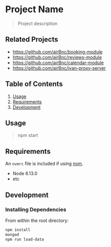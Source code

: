 # Project Name

> Project description

## Related Projects

  - https://github.com/airBnc/booking-module
  - https://github.com/airBnc/reviews-module
  - https://github.com/airBnc/calendar-module
  - https://github.com/airBnc/ivan-proxy-server

## Table of Contents

1. [Usage](#Usage)
1. [Requirements](#requirements)
1. [Development](#development)

## Usage

> npm start

## Requirements

An `nvmrc` file is included if using [nvm](https://github.com/creationix/nvm).

- Node 6.13.0
- etc

## Development

### Installing Dependencies

From within the root directory:

```sh
npm install
mongod
npm run load-data
```

